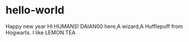 # hello-world
Happy new year
HI HUMANS!
DAIAN00 here,A wizard,A Hufflepuff from Hogwarts.
I like LEMON TEA
